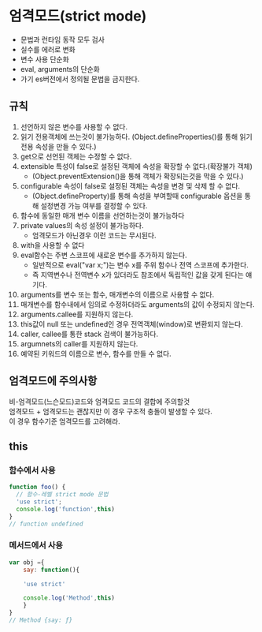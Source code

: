 # 엄격모드(strict mode)
- 문법과 런타임 동작 모두 검사
- 실수를 에러로 변화
- 변수 사용 단순화
- eval, arguments의  단순화
- 가기 es버전에서 정의될 문법을 금지한다.

## 규칙
1. 선언하지 않은 변수를 사용할 수 없다.
2. 읽기 전용객체에 쓰는것이 불가능하다.
(Object.defineProperties()를 통해 읽기전용 속성을 만들 수 있다.)
3. get으로 선언된 객체는 수정할 수 없다.
4. extensible 특성이 false로 설정된 객체에 속성을 확장할 수 없다.(확장불가 객체)
	- (Object.preventExtension()을 통해 객체가 확장되는것을 막을 수 있다.)
5. configurable 속성이 false로 설정된 객체는 속성을 변경 및 삭제 할 수 없다.
 	- (Object.defineProperty)를 통해 속성을 부여할때 configurable 옵션을 통해 설정변경 가능 여부를 결정할 수 있다.
6. 함수에 동일한 매개 변수 이름을 선언하는것이 불가능하다
7. private values의 속성 설정이 불가능하다.
	- 엄격모드가 아닌경우 이런 코드는 무시된다.
8. with을 사용할 수 없다
9. eval함수는 주변 스코프에 새로운 변수를 추가하지 않는다.
	- 일반적으로 eval("var x;")는 변수 x를 주위 함수나 전역 스코프에 추가한다.
	- 즉 지역변수나 전역변수 x가 있더라도 참조에서 독립적인 값을 갖게 된다는 얘기다.
10. arguments를 변수 또는 함수, 매개변수의 이름으로 사용할 수 없다.
11. 매개변수를 함수내에서 임의로 수정하더라도 arguments의 값이 수정되지 않는다.
12. arguments.callee를 지원하지 않는다.
13. this값이 null 또는 undefined인 경우 전역객체(window)로 변환되지 않는다.
14. caller, callee를 통한 stack 검색이 불가능하다.
15. argumnets의 caller를 지원하지 않는다.
16. 예약된 키워드의 이름으로 변수, 함수를 만들 수 없다.

## 엄격모드에 주의사항
비-엄격모드(느슨모드)코드와 엄격모드 코드의 결합에 주의할것  
엄격모드 + 엄격모드는 괜찮지만 이 경우 구조적 충돌이 발생할 수 있다.  
이 경우 함수기준 엄격모드를 고려해라.  





## this


### 함수에서 사용
```js
function foo() {
  // 함수-레벨 strict mode 문법
  'use strict';
  console.log('function',this)
}
// function undefined
```

### 메서드에서 사용
```js
var obj ={
    say: function(){

    'use strict'

    console.log('Method',this)
    }
}
// Method {say: ƒ}
```
